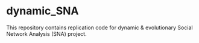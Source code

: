 # dynamic_SNA
This repository contains replication code for dynamic & evolutionary Social Network Analysis (SNA) project. 
